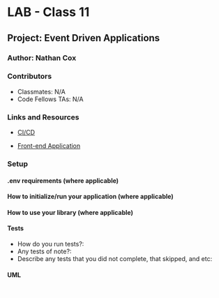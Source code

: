 # LAB - Class 11

## Project: Event Driven Applications

### Author: Nathan Cox

### Contributors

- Classmates: N/A
- Code Fellows TAs: N/A

### Links and Resources

- [CI/CD]()
<!-- - [Back-end Server URL](http://xyz.com) (when applicable) -->
- [Front-end Application]()

### Setup

#### .env requirements (where applicable)

#### How to initialize/run your application (where applicable)

#### How to use your library (where applicable)

#### Tests

- How do you run tests?:
- Any tests of note?:
- Describe any tests that you did not complete, that skipped, and etc:

#### UML
![UML](assests/uml-lab11.png)
